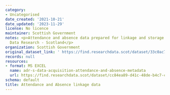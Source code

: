 ```yaml
---
category:
- Uncategorised
date_created: '2021-10-21'
date_updated: '2023-11-29'
license: No licence
maintainer: Scottish Government
notes: <p>Attendance and absence data prepared for linkage and storage through Administrative
  Data Research - Scotland</p>
organization: Scottish Government
original_dataset_link: ' https://find.researchdata.scot/dataset/33c0ac73-e444-4bae-b69e-c4bdf2aac232'
records: null
resources:
- format: MS EXCEL
  name: adr-s-data-acquisition-attendance-and-absence-metadata
  url: https://find.researchdata.scot/dataset/cc84ea89-d41c-48de-b4c7-c81b5e0e0f34/resource/74641af9-9d3e-42c2-8bde-18820ed3012a/download/adr-s-data-acquisition-attendance-and-absence-metadata.xlsx
schema: default
title: Attendance and Absence linkage data
---
```

